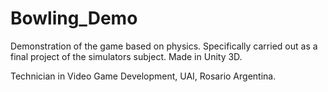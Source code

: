 # Bowling_Demo
Demonstration of the game based on physics. 
Specifically carried out as a final project of the simulators subject. Made in Unity 3D.

Technician in Video Game Development, UAI, Rosario Argentina. 
